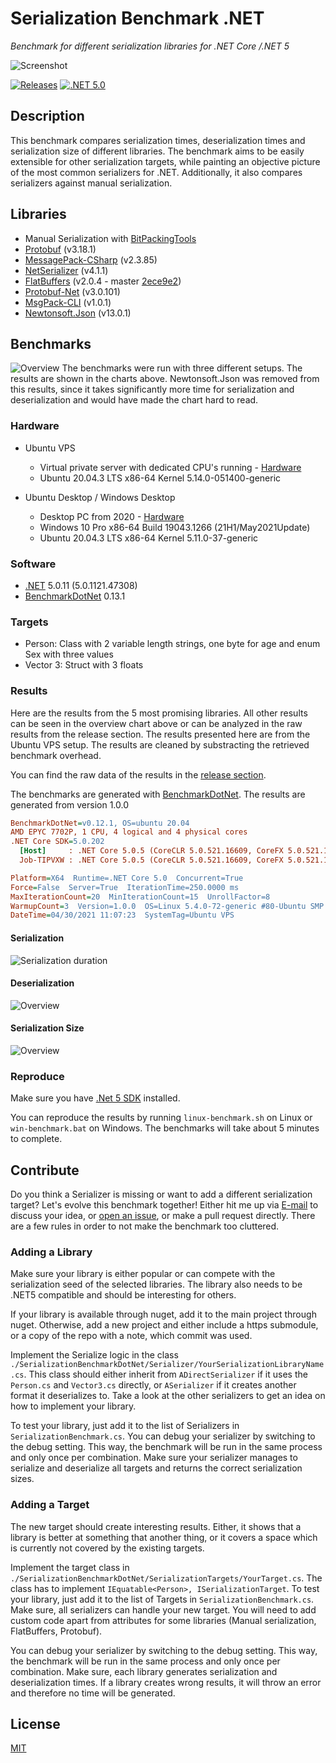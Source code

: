 # Serialization Benchmark .NET

*Benchmark for different serialization libraries for .NET Core /.NET 5*

![Screenshot](./Docs/screenshot.png)

[![Releases](https://img.shields.io/github/release/JohannesDeml/SerializationBenchmarkDotNet/all.svg)](../../releases) [![.NET 5.0](https://img.shields.io/badge/.NET-5.0-blueviolet.svg)](https://dotnet.microsoft.com/download/dotnet/5.0)

## Description

This benchmark compares serialization times, deserialization times and serialization size of different libraries. The benchmark aims to be easily extensible for other serialization targets, while painting an objective picture of the most common serializers for .NET. Additionally, it also compares serializers against manual serialization.

## Libraries

* Manual Serialization with [BitPackingTools](https://github.com/emotitron/BitpackingTools)
* [Protobuf](https://github.com/protocolbuffers/protobuf) (v3.18.1)
* [MessagePack-CSharp](https://github.com/neuecc/MessagePack-CSharp) (v2.3.85)
* [NetSerializer](https://github.com/tomba/netserializer) (v4.1.1)
* [FlatBuffers](https://github.com/google/flatbuffers) (v2.0.4 - master [2ece9e2](https://github.com/google/flatbuffers/commit/2ece9e25b469a2b42012738ead29a918c890aa40))
* [Protobuf-Net](https://github.com/protobuf-net/protobuf-net) (v3.0.101)
* [MsgPack-CLI](https://github.com/msgpack/msgpack-cli) (v1.0.1)
* [Newtonsoft.Json](https://github.com/JamesNK/Newtonsoft.Json) (v13.0.1)

## Benchmarks

![Overview](./Docs/sbn-overview-1.0.1-2-rows.png)
The benchmarks were run with three different setups. The results are shown in the charts above. Newtonsoft.Json was removed from this results, since it takes significantly more time for serialization and deserialization and would have made the chart hard to read.

### Hardware

* Ubuntu VPS
  * Virtual private server with dedicated CPU's running - [Hardware](https://www.netcup.eu/bestellen/produkt.php?produkt=2624)
  * Ubuntu 20.04.3 LTS x86-64 Kernel 5.14.0-051400-generic

* Ubuntu Desktop / Windows Desktop
  * Desktop PC from 2020 - [Hardware](https://pcpartpicker.com/user/JohannesDeml/saved/zz7yK8)
  * Windows 10 Pro x86-64 Build 19043.1266 (21H1/May2021Update)
  * Ubuntu 20.04.3 LTS x86-64 Kernel 5.11.0-37-generic

### Software

* [.NET](https://dotnet.microsoft.com/download/dotnet) 5.0.11 (5.0.1121.47308)
* [BenchmarkDotNet](https://github.com/dotnet/BenchmarkDotNet) 0.13.1

### Targets
* Person: Class with 2 variable length strings, one byte for age and enum Sex with three values
* Vector 3: Struct with 3 floats

### Results
Here are the results from the 5 most promising libraries. All other results can be seen in the overview chart above or can be analyzed in the raw results from the release section. The results presented here are from the Ubuntu VPS setup. The results are cleaned by substracting the retrieved benchmark overhead.  

You can find the raw data of the results in the [release section](../../releases).

The benchmarks are generated with [BenchmarkDotNet](https://github.com/dotnet/BenchmarkDotNet). The results are generated from version 1.0.0

``` ini
BenchmarkDotNet=v0.12.1, OS=ubuntu 20.04
AMD EPYC 7702P, 1 CPU, 4 logical and 4 physical cores
.NET Core SDK=5.0.202
  [Host]     : .NET Core 5.0.5 (CoreCLR 5.0.521.16609, CoreFX 5.0.521.16609), X64 RyuJIT
  Job-TIPVXW : .NET Core 5.0.5 (CoreCLR 5.0.521.16609, CoreFX 5.0.521.16609), X64 RyuJIT

Platform=X64  Runtime=.NET Core 5.0  Concurrent=True  
Force=False  Server=True  IterationTime=250.0000 ms  
MaxIterationCount=20  MinIterationCount=15  UnrollFactor=8  
WarmupCount=3  Version=1.0.0  OS=Linux 5.4.0-72-generic #80-Ubuntu SMP Mon Apr 12 17:35:00 UTC 2021  
DateTime=04/30/2021 11:07:23  SystemTag=Ubuntu VPS  
```

#### Serialization
![Serialization duration](./Docs/sbn-serialize-1.0.1.png)
#### Deserialization
![Overview](./Docs/sbn-deserialize-1.0.1.png)
#### Serialization Size
![Overview](./Docs/sbn-datasize-1.0.1.png)

### Reproduce

Make sure you have [.Net 5 SDK](https://dotnet.microsoft.com/download) installed.  

You can reproduce the results by running `linux-benchmark.sh` on Linux or `win-benchmark.bat` on Windows. The benchmarks will take about 5 minutes to complete.

## Contribute

Do you think a Serializer is missing or want to add a different serialization target? Let's evolve this benchmark together! Either hit me up via [E-mail](mailto:public@deml.io) to discuss your idea, or [open an issue](../../issues), or make a pull request directly. There are a few rules in order to not make the benchmark too cluttered.

### Adding a Library

Make sure your library is either popular or can compete with the serialization seed of the selected libraries. The library also needs to be .NET5 compatible and should be interesting for others.

If your library is available through nuget, add it to the main project through nuget. Otherwise, add a new project and either include a https submodule, or a copy of the repo with a note, which commit was used.

Implement the Serialize logic in the class `./SerializationBenchmarkDotNet/Serializer/YourSerializationLibraryName.cs`. This class should either inherit from `ADirectSerializer` if it uses the `Person.cs` and `Vector3.cs` directly, or `ASerializer` if it creates another format it deserializes to. Take a look at the other serializers to get an idea on how to implement your library.

To test your library, just add it to the list of Serializers in `SerializationBenchmark.cs`. You can debug your serializer by switching to the debug setting. This way, the benchmark will be run in the same process and only once per combination. Make sure your serializer manages to serialize and deserialize all targets and returns the correct serialization sizes.

### Adding a Target

The new target should create interesting results. Either, it shows that a library is better at something that another thing, or it covers a space which is currently not covered by the existing targets.

Implement the target class in `./SerializationBenchmarkDotNet/SerializationTargets/YourTarget.cs`. The class has to implement `IEquatable<Person>, ISerializationTarget`.  To test your library, just add it to the list of Targets in `SerializationBenchmark.cs`. Make sure, all serializers can handle your new target. You will need to add custom code apart from attributes for some libraries (Manual serialization, FlatBuffers, Protobuf).

You can debug your serializer by switching to the debug setting. This way, the benchmark will be run in the same process and only once per combination. Make sure, each library generates serialization and deserialization times. If a library creates wrong results, it will throw an error and therefore no time will be generated.

## License

[MIT](./LICENSE)